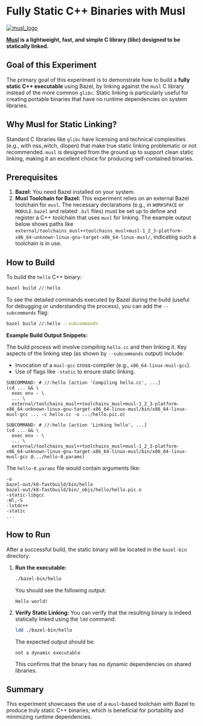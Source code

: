 # Fully Static C++ Binaries with Musl

[![musl_logo](https://musl.libc.org/logo.png)](https://musl.libc.org/)

**[Musl][mm] is a lightweight, fast, and simple C library (libc) designed to be statically linked.**

[mm]: https://en.wikipedia.org/wiki/Musl

## Goal of this Experiment

The primary goal of this experiment is to demonstrate how to build a **fully static C++ executable** using Bazel, by linking against the `musl` C library instead of the more common `glibc`. Static linking is particularly useful for creating portable binaries that have no runtime dependencies on system libraries.

## Why Musl for Static Linking?

Standard C libraries like `glibc` have licensing and technical complexities (e.g., with nss_witch, dlopen) that make true static linking problematic or not recommended. `musl` is designed from the ground up to support clean static linking, making it an excellent choice for producing self-contained binaries.

## Prerequisites

1.  **Bazel:** You need Bazel installed on your system.
2.  **Musl Toolchain for Bazel:** This experiment relies on an external Bazel toolchain for `musl`. The necessary declarations (e.g., in `WORKSPACE` or `MODULE.bazel` and related `.bzl` files) must be set up to define and register a C++ toolchain that uses `musl` for linking. The example output below shows paths like `external/toolchains_musl++toolchains_musl+musl-1_2_3-platform-x86_64-unknown-linux-gnu-target-x86_64-linux-musl/`, indicating such a toolchain is in use.

## How to Build

To build the `hello` C++ binary:

```bash
bazel build //:hello
```

To see the detailed commands executed by Bazel during the build (useful for debugging or understanding the process), you can add the `--subcommands` flag:

```bash
bazel build //:hello --subcommands
```

**Example Build Output Snippets:**

The build process will involve compiling `hello.cc` and then linking it. Key aspects of the linking step (as shown by `--subcommands` output) include:
*   Invocation of a `musl-gcc` cross-compiler (e.g., `x86_64-linux-musl-gcc`).
*   Use of flags like `-static` to ensure static linking.

```
SUBCOMMAND: # //:hello [action 'Compiling hello.cc', ...]
(cd ... && \
  exec env - \
  ... \
  external/toolchains_musl++toolchains_musl+musl-1_2_3-platform-x86_64-unknown-linux-gnu-target-x86_64-linux-musl/bin/x86_64-linux-musl-gcc ... -c hello.cc -o .../hello.pic.o)

SUBCOMMAND: # //:hello [action 'Linking hello', ...]
(cd ... && \
  exec env - \
  ... \
  external/toolchains_musl++toolchains_musl+musl-1_2_3-platform-x86_64-unknown-linux-gnu-target-x86_64-linux-musl/bin/x86_64-linux-musl-gcc @.../hello-0.params)
```
The `hello-0.params` file would contain arguments like:
```
-o
bazel-out/k8-fastbuild/bin/hello
bazel-out/k8-fastbuild/bin/_objs/hello/hello.pic.o
-static-libgcc
-Wl,-S
-lstdc++
-static
...
```

## How to Run

After a successful build, the static binary will be located in the `bazel-bin` directory.

1.  **Run the executable:**
    ```bash
    ./bazel-bin/hello
    ```
    You should see the following output:
    ```
    Hello world!
    ```

2.  **Verify Static Linking:**
    You can verify that the resulting binary is indeed statically linked using the `ldd` command:
    ```bash
    ldd ./bazel-bin/hello
    ```
    The expected output should be:
    ```
    not a dynamic executable
    ```
    This confirms that the binary has no dynamic dependencies on shared libraries.

## Summary

This experiment showcases the use of a `musl`-based toolchain with Bazel to produce truly static C++ binaries, which is beneficial for portability and minimizing runtime dependencies.
